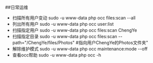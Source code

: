 ##日常运维
- 扫描所有用户变动
sudo -u www-data php occ files:scan --all
- 列出所有用户
sudo -u www-data php occ user:list	
- 扫描指定用户
sudo -u www-data php occ files:scan ChengYe
- 扫描指定目录
sudo -u www-data php occ files:scan --path="/ChengYe/files/Photos" #指向用户ChengYe的Photos文件夹"
- 解除维护模式
	sudo -u www-data php occ  maintenance:mode --off
- 查看occ帮助
	sudo -u www-data php occ -h
